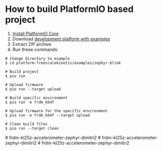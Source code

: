 How to build PlatformIO based project
=====================================

1. [Install PlatformIO Core](https://docs.platformio.org/page/core.html)
2. Download [development platform with examples](https://github.com/platformio/platform-freescalekinetis/archive/develop.zip)
3. Extract ZIP archive
4. Run these commands:

```shell
# Change directory to example
$ cd platform-freescalekinetis/examples/zephyr-blink

# Build project
$ pio run

# Upload firmware
$ pio run --target upload

# Build specific environment
$ pio run -e frdm_k64f

# Upload firmware for the specific environment
$ pio run -e frdm_k64f --target upload

# Clean build files
$ pio run --target clean
```
#   f r d m - k l 2 5 z - a c c e l e r o m e t e r - z e p h y r - d i m i t r i 2  
 #   f r d m - k l 2 5 z - a c c e l e r o m e t e r - z e p h y r - d i m i t r i 2  
 #   f r d m - k l 2 5 z - a c c e l e r o m e t e r - z e p h y r - d i m i t r i 2  
 